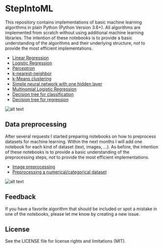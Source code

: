 # StepIntoML

This repository contains implementations of basic machine learning algorithms in plain Python (Python Version 3.6+). All algorithms are implemented from scratch without using additional machine learning libraries. The intention of these notebooks is to provide a basic understanding of the algorithms and their underlying structure, *not* to provide the most efficient implementations. 

- [Linear Regression](linear_regression.ipynb)
- [Logistic Regression](logistic_regression.ipynb)
- [Perceptron](perceptron.ipynb)
- [k-nearest-neighbor](k_nearest_neighbour.ipynb)
- [k-Means clustering](kmeans.ipynb)
- [Simple neural network with one hidden layer](simple_neural_net.ipynb)
- [Multinomial Logistic Regression](softmax_regression.ipynb)
- [Decision tree for classification](decision_tree_classification.ipynb)
- [Decision tree for regression](decision_tree_regression.ipynb)
  
  
![alt text](figures/decision_tree_predictions.png)


## Data preprocessing

After several requests I started preparing notebooks on how to preprocess datasets for machine learning. Within the next months I will add one notebook for each kind of dataset (text, images, ...). As before, the intention of these notebooks is to provide a basic understanding of the preprocessing steps, *not* to provide the most efficient implementations. 

- [Image preprocessing](image_preprocessing.ipynb)
- [Preprocessing a numerical/categorical dataset](data_preprocessing.ipynb)

![alt text](figures/image_preprocessing.png)


## Feedback

If you have a favorite algorithm that should be included or spot a mistake in one of the notebooks, please let me know by creating a new issue.

## License

See the LICENSE file for license rights and limitations (MIT).
